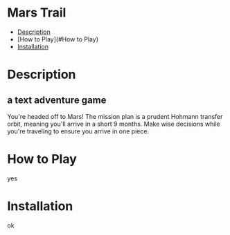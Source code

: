 # Mars Trail

- [Description](#Description)
- [How to Play](#How to Play)
- [Installation](#Installation)

# Description
## a text adventure game
You're headed off to Mars! The mission plan is a prudent Hohmann transfer orbit, meaning you'll arrive in a short 9 months. Make wise decisions while you're traveling to ensure you arrive in one piece.

# How to Play
yes 

# Installation
ok
